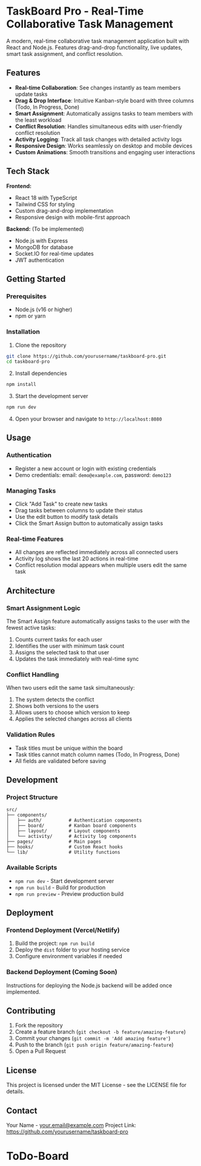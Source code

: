 
# TaskBoard Pro - Real-Time Collaborative Task Management

A modern, real-time collaborative task management application built with React and Node.js. Features drag-and-drop functionality, live updates, smart task assignment, and conflict resolution.

## Features

- **Real-time Collaboration**: See changes instantly as team members update tasks
- **Drag & Drop Interface**: Intuitive Kanban-style board with three columns (Todo, In Progress, Done)
- **Smart Assignment**: Automatically assigns tasks to team members with the least workload
- **Conflict Resolution**: Handles simultaneous edits with user-friendly conflict resolution
- **Activity Logging**: Track all task changes with detailed activity logs
- **Responsive Design**: Works seamlessly on desktop and mobile devices
- **Custom Animations**: Smooth transitions and engaging user interactions

## Tech Stack

**Frontend:**
- React 18 with TypeScript
- Tailwind CSS for styling
- Custom drag-and-drop implementation
- Responsive design with mobile-first approach

**Backend:** (To be implemented)
- Node.js with Express
- MongoDB for database
- Socket.IO for real-time updates
- JWT authentication

## Getting Started

### Prerequisites
- Node.js (v16 or higher)
- npm or yarn

### Installation

1. Clone the repository
```bash
git clone https://github.com/yourusername/taskboard-pro.git
cd taskboard-pro
```

2. Install dependencies
```bash
npm install
```

3. Start the development server
```bash
npm run dev
```

4. Open your browser and navigate to `http://localhost:8080`

## Usage

### Authentication
- Register a new account or login with existing credentials
- Demo credentials: email: `demo@example.com`, password: `demo123`

### Managing Tasks
- Click "Add Task" to create new tasks
- Drag tasks between columns to update their status
- Use the edit button to modify task details
- Click the Smart Assign button to automatically assign tasks

### Real-time Features
- All changes are reflected immediately across all connected users
- Activity log shows the last 20 actions in real-time
- Conflict resolution modal appears when multiple users edit the same task

## Architecture

### Smart Assignment Logic
The Smart Assign feature automatically assigns tasks to the user with the fewest active tasks:
1. Counts current tasks for each user
2. Identifies the user with minimum task count
3. Assigns the selected task to that user
4. Updates the task immediately with real-time sync

### Conflict Handling
When two users edit the same task simultaneously:
1. The system detects the conflict
2. Shows both versions to the users
3. Allows users to choose which version to keep
4. Applies the selected changes across all clients

### Validation Rules
- Task titles must be unique within the board
- Task titles cannot match column names (Todo, In Progress, Done)
- All fields are validated before saving

## Development

### Project Structure
```
src/
├── components/
│   ├── auth/          # Authentication components
│   ├── board/         # Kanban board components
│   ├── layout/        # Layout components
│   └── activity/      # Activity log components
├── pages/             # Main pages
├── hooks/             # Custom React hooks
└── lib/               # Utility functions
```

### Available Scripts
- `npm run dev` - Start development server
- `npm run build` - Build for production
- `npm run preview` - Preview production build

## Deployment

### Frontend Deployment (Vercel/Netlify)
1. Build the project: `npm run build`
2. Deploy the `dist` folder to your hosting service
3. Configure environment variables if needed

### Backend Deployment (Coming Soon)
Instructions for deploying the Node.js backend will be added once implemented.

## Contributing

1. Fork the repository
2. Create a feature branch (`git checkout -b feature/amazing-feature`)
3. Commit your changes (`git commit -m 'Add amazing feature'`)
4. Push to the branch (`git push origin feature/amazing-feature`)
5. Open a Pull Request

## License

This project is licensed under the MIT License - see the LICENSE file for details.

## Contact

Your Name - your.email@example.com
Project Link: https://github.com/yourusername/taskboard-pro
# ToDo-Board
